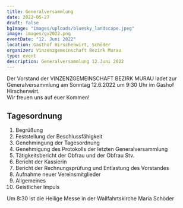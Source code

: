 ```yaml
---
title: Generalversammlung
date: 2022-05-27
draft: false
bgImage: "images/uploads/bluesky_landscape.jpeg"
image: images/gv2022.png
eventDate: "12. Juni 2022"
location: Gasthof Hirschenwirt, Schöder
organizer: Vinzenzgemeinschaft Bezirk Murau
type: event
description: Generalversammlung 12.Juni 2022
---
```


Der Vorstand der VINZENZGEMEINSCHAFT BEZIRK MURAU ladet zur Generalversammlung am Sonntag 12.6.2022 um 9:30 Uhr im Gashof Hirschenwirt.  
Wir freuen uns auf euer Kommen!
<!--more-->
## Tagesordnung
1. Begrüßung
2. Feststellung der Beschlussfähigkeit
3. Genehmingung der Tagesordnung
4. Genehmigung des Protokolls der letzten Generalversammlung
5. Tätigkeitsbericht der Obfrau und der Obfrau Stv.
6. Bericht der Kassierin
7. Bericht der Rechnungsprüfung und Entlastung des Vorstandes
8. Aufnahme neuer Vereinsmitglieder
9. Allgemeines
10. Geistlicher Impuls


Um 8:30 ist die Heilige Messe in der Wallfahrtskirche Maria Schöder
